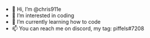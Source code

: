 - 👋 Hi, I’m @chris911e
- 👀 I’m interested in coding
- 🌱 I’m currently learning how to code
- 📫 You can reach me on discord, my tag: piffels#7208

<!---
chris911e/chris911e is a ✨ special ✨ repository because its `README.md` (this file) appears on your GitHub profile.
You can click the Preview link to take a look at your changes.
--->

